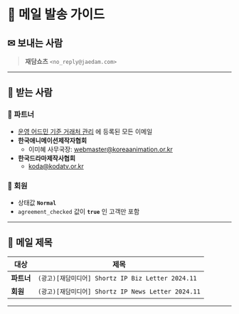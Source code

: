 # 📩 **메일 발송 가이드**

## ✉ 보내는 사람
> **재담쇼츠** `<no_reply@jaedam.com>`

---

## 📍 **받는 사람**

### 🔹 **파트너**
- [운영 어드민 기준 거래처 관리](https://pma.shortz.net/administrator-control/client) 에 등록된 모든 이메일
- **한국애니메이션제작자협회**  
  - 이미혜 사무국장: [webmaster@koreaanimation.or.kr](mailto:webmaster@koreaanimation.or.kr)
- **한국드라마제작사협회**  
  - [koda@kodatv.or.kr](mailto:koda@kodatv.or.kr)

### 🔹 **회원**
- 상태값 **`Normal`**  
- `agreement_checked` 값이 **`true`** 인 고객만 포함

---

## 📌 **메일 제목**
| 대상  | 제목 |
|--------|--------------------------------------|
| **파트너** | `(광고)[재담미디어] Shortz IP Biz Letter 2024.11` |
| **회원** | `(광고)[재담미디어] Shortz IP News Letter 2024.11` |

---
